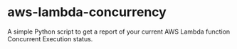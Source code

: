 # aws-lambda-concurrency
A simple Python script to get a report of your current AWS Lambda function Concurrent Execution status.